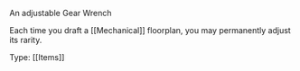 An adjustable Gear Wrench

Each time you draft a [[Mechanical]] floorplan, you may permanently adjust its rarity.

Type: [[Items]]